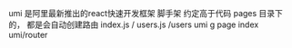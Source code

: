 umi 是阿里最新推出的react快速开发框架
脚手架 约定高于代码
pages 目录下的， 都是会自动创建路由
  index.js    /
  users.js    /users
umi g page index
umi/router 